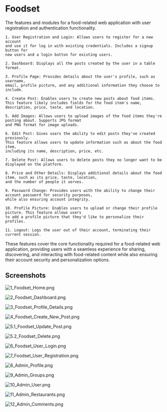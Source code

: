 # Foodset

The features and modules for a food-related web application with user registration and authentication 
functionality.     

    1. User Registration and Login: Allows users to register for a new account 
    and use it for log in with existing credentials. Includes a signup button for 
    new users and a login button for existing users.

    2. Dashboard: Displays all the posts created by the user in a table format.

    3. Profile Page: Provides details about the user's profile, such as username, 
    email, profile picture, and any additional information they choose to include.

    4. Create Post: Enables users to create new posts about food items. 
    This feature likely includes fields for the food item's name, description, price, taste, and location.

    5. Add Images: Allows users to upload images of the food items they're posting about. Supports JPG format 
    and PNG format for image uploads.

    6. Edit Post: Gives users the ability to edit posts they've created previously. 
    This feature allows users to update information such as about the food item, 
    including its name, description, price, etc.

    7. Delete Post: Allows users to delete posts they no longer want to be displayed on the platform.

    8. Price and Other Details: Displays additional details about the food item, such as its price, taste, location, 
    and the number of people it serves.

    9. Password Change: Provides users with the ability to change their account password for security purposes,
    while also ensuring account integrity.

    10. Profile Picture: Enables users to upload or change their profile picture. This feature allows users 
    to add a profile picture that they'd like to personalize their profiles.

    11. Logout: Logs the user out of their account, terminating their current session.

These features cover the core functionality required for a food-related web application, 
providing users with a seamless experience for sharing, discovering, and interacting with 
food-related content while also ensuring their account security and personalization options.

## Screenshots

![1_Foodset_Home.png](https://github.com/sibina-sto/foodset/blob/main/image/1_Foodset_Home.png?raw=true)

![2_Foodset_Dashboard.png](https://github.com/sibina-sto/foodset/blob/main/image/2_Foodset_Dashboard.png)

![3_Foodset_Profile_Details.png](https://github.com/sibina-sto/foodset/blob/main/image/3_Foodset_Profile_Details.png)

![4_Foodset_Create_New_Post.png](https://github.com/sibina-sto/foodset/blob/main/image/4_Foodset_Create_New_Post.png)

![5.1_Foodset_Update_Post.png](https://github.com/sibina-sto/foodset/blob/main/image/5_Foodset_Update_Post.png)

![5.2_Foodset_Delete.png](https://github.com/sibina-sto/foodset/blob/main/image/5_Foodset_Delete.png)

![6_Foodset_User_Login.png](https://github.com/sibina-sto/foodset/blob/main/image/6_Foodset_User_Login.png)

![7_Foodset_User_Registration.png](https://github.com/sibina-sto/foodset/blob/main/image/7_Foodset_User_Registration.png)

![8_Admin_Profile.png](https://github.com/sibina-sto/foodset/blob/main/image/8_Admin_Profile.png)

![9_Admin_Groups.png](https://github.com/sibina-sto/foodset/blob/main/image/9_Admin_Groups.png)

![10_Admin_User.png](https://github.com/sibina-sto/foodset/blob/main/image/10_Admin_User.png)

![11_Admin_Restaurants.png](https://github.com/sibina-sto/foodset/blob/main/image/11_Admin_Restaurants.png)

![12_Admin_Comments.png](https://github.com/sibina-sto/foodset/blob/main/image/12_Admin_Comments.png)
